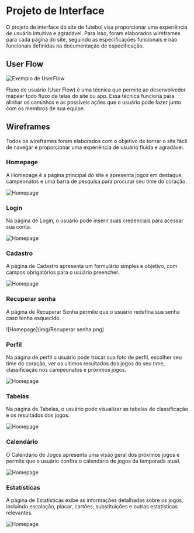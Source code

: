 
# Projeto de Interface

O projeto de interface do site de futebol visa proporcionar uma experiência de usuário intuitiva e agradável. Para isso, foram elaborados wireframes para cada página do site, seguindo as especificações funcionais e não funcionais definidas na documentação de especificação.

## User Flow

![Exemplo de UserFlow](img/Userflow.png)

Fluxo de usuário (User Flow) é uma técnica que permite ao desenvolvedor mapear todo fluxo de telas do site ou app. Essa técnica funciona para alinhar os caminhos e as possíveis ações que o usuário pode fazer junto com os membros de sua equipe.

## Wireframes

Todos os wireframes foram elaborados com o objetivo de tornar o site fácil de navegar e proporcionar uma experiência de usuário fluida e agradável.

### Homepage

A Homepage é a página principal do site e apresenta jogos em destaque, campeonatos e uma barra de pesquisa para procurar seu time do coração.

![Homepage](img/Homepage.png)

### Login

Na página de Login, o usuário pode inserir suas credenciais para acessar sua conta.

![Homepage](img/Login.png)

### Cadastro

A página de Cadastro apresenta um formulário simples e objetivo, com campos obrigatórios para o usuário preencher.

![Homepage](img/Cadastro.png)

### Recuperar senha

A página de Recuperar Senha permite que o usuário redefina sua senha caso tenha esquecido.

![Homepage](img/Recuperar senha.png)

### Perfil

Na página de perfil o usuário pode trocar sua foto de perfil, escolher seu time do coração, ver os ultimos resultados dos jogos do seu time, classificação nos campeonatos e próximos jogos.

![Homepage](img/Perfil.png)

### Tabelas 

Na página de Tabelas, o usuário pode visualizar as tabelas de classificação e os resultados dos jogos.

![Homepage](img/Tabelas.png)

### Calendário

O Calendário de Jogos apresenta uma visão geral dos próximos jogos e permite que o usuário confira o calendário de jogos da temporada atual.

![Homepage](img/Calendário.png)

### Estatísticas 

A página de Estatísticas exibe as informações detalhadas sobre os jogos, incluindo escalação, placar, cartões, substituições e outras estatísticas relevantes.

![Homepage](img/Estatisticas.png)
